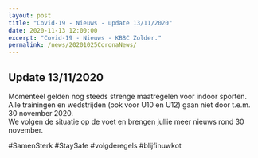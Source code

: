 ```yaml
---
layout: post
title: "Covid-19 - Nieuws - update 13/11/2020"
date: 2020-11-13 12:00:00
excerpt: "Covid-19 - Nieuws - KBBC Zolder."
permalink: /news/20201025CoronaNews/
---
```


## Update 13/11/2020

Momenteel gelden nog steeds strenge maatregelen voor indoor sporten.  
Alle trainingen en wedstrijden (ook voor U10 en U12) gaan niet door t.e.m. 30 november 2020.  
We volgen de situatie op de voet en brengen jullie meer nieuws rond 30 november.

#SamenSterk #StaySafe #volgderegels #blijfinuwkot
